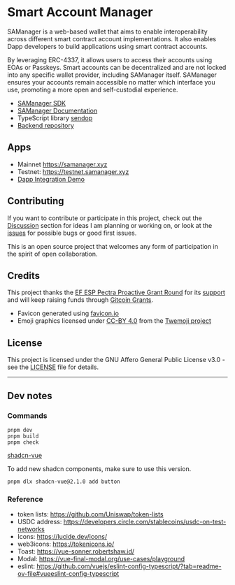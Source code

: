 # Smart Account Manager

SAManager is a web-based wallet that aims to enable interoperability across different smart contract account implementations. It also enables Dapp developers to build applications using smart contract accounts.

By leveraging ERC-4337, it allows users to access their accounts using EOAs or Passkeys. Smart accounts can be decentralized and are not locked into any specific wallet provider, including SAManager itself. SAManager ensures your accounts remain accessible no matter which interface you use, promoting a more open and self-custodial experience.

- [SAManager SDK](https://github.com/ethaccount/SAManager/tree/main/packages/sdk#samanager-sdk)
- [SAManager Documentation](https://hackmd.io/@ZtktAkBVTlOtaS8TkcZO2g/HkiPnQM8eg)
- TypeScript library [sendop](https://github.com/ethaccount/sendop)
- [Backend repository](https://github.com/ethaccount/SAManager-backend)

## Apps
- Mainnet https://samanager.xyz
- Testnet: https://testnet.samanager.xyz
- [Dapp Integration Demo](https://johnson86tw.github.io/dapp5792/)

## Contributing

If you want to contribute or participate in this project, check out the [Discussion](https://github.com/ethaccount/SAManager/discussions) section for ideas I am planning or working on, or look at the [issues](https://github.com/ethaccount/SAManager/issues) for possible bugs or good first issues.

This is an open source project that welcomes any form of participation in the spirit of open collaboration.


## Credits

This project thanks the [EF ESP Pectra Proactive Grant Round](https://esp.ethereum.foundation/pectra-pgr) for its [support](https://x.com/johnson86tw/status/1927934529416691782) and will keep raising funds through [Gitcoin Grants](https://x.com/johnson86tw/status/1921115537498603974).

- Favicon generated using [favicon.io](https://favicon.io/emoji-favicons/diamond-with-a-dot/)
- Emoji graphics licensed under [CC-BY 4.0](https://creativecommons.org/licenses/by/4.0/) from the [Twemoji project](https://github.com/twitter/twemoji)

## License

This project is licensed under the GNU Affero General Public License v3.0 - see the [LICENSE](LICENSE) file for details.



---


## Dev notes

### Commands

```
pnpm dev
pnpm build
pnpm check
```


[shadcn-vue](https://shadcn-vue.com/docs/components/button.html)


To add new shadcn components, make sure to use this version.

```
pnpm dlx shadcn-vue@2.1.0 add button
```


### Reference

- token lists: https://github.com/Uniswap/token-lists
- USDC address: https://developers.circle.com/stablecoins/usdc-on-test-networks
- Icons: https://lucide.dev/icons/
- web3icons: https://tokenicons.io/
- Toast: https://vue-sonner.robertshaw.id/
- Modal: https://vue-final-modal.org/use-cases/playground
- eslint: https://github.com/vuejs/eslint-config-typescript/?tab=readme-ov-file#vueeslint-config-typescript
